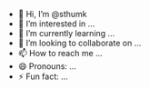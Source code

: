 - 👋 Hi, I’m @sthumk
- 👀 I’m interested in ...
- 🌱 I’m currently learning ...
- 💞️ I’m looking to collaborate on ...
- 📫 How to reach me ...
- 😄 Pronouns: ...
- ⚡ Fun fact: ...

<!---
sthumk/sthumk is a ✨ special ✨ repository because its `README.md` (this file) appears on your GitHub profile.
You can click the Preview link to take a look at your changes.
--->
